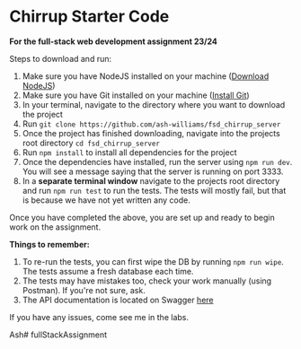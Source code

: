 # Chirrup Starter Code

**For the full-stack web development assignment 23/24**

Steps to download and run:
1. Make sure you have NodeJS installed on your machine ([Download NodeJS](https://nodejs.org/en/download/))
2. Make sure you have Git installed on your machine ([Install Git](https://git-scm.com/book/en/v2/Getting-Started-Installing-Git))
2. In your terminal, navigate to the directory where you want to download the project
3. Run `git clone https://github.com/ash-williams/fsd_chirrup_server`
4. Once the project has finished downloading, navigate into the projects root directory `cd fsd_chirrup_server`
5. Run `npm install` to install all dependencies for the project
6. Once the dependencies have installed, run the server using `npm run dev`. You will see a message saying that the server is running on port 3333.
7. In a **separate terminal window** navigate to the projects root directory and run `npm run test` to run the tests. The tests will mostly fail, but that is because we have not yet written any code.

Once you have completed the above, you are set up and ready to begin work on the assignment.

**Things to remember:**
1. To re-run the tests, you can first wipe the DB by running `npm run wipe`. The tests assume a fresh database each time.
2. The tests may have mistakes too, check your work manually (using Postman). If you're not sure, ask.
3. The API documentation is located on Swagger [here](https://app.swaggerhub.com/apis/MMU-SE/Chirrup/1.0.0/#/)

If you have any issues, come see me in the labs.

Ash# fullStackAssignment
